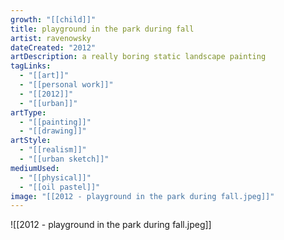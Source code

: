 ```yaml
---
growth: "[[child]]"
title: playground in the park during fall
artist: ravenowsky
dateCreated: "2012"
artDescription: a really boring static landscape painting
tagLinks:
  - "[[art]]"
  - "[[personal work]]"
  - "[[2012]]"
  - "[[urban]]"
artType:
  - "[[painting]]"
  - "[[drawing]]"
artStyle:
  - "[[realism]]"
  - "[[urban sketch]]"
mediumUsed:
  - "[[physical]]"
  - "[[oil pastel]]"
image: "[[2012 - playground in the park during fall.jpeg]]"
---
```

![[2012 - playground in the park during fall.jpeg]]